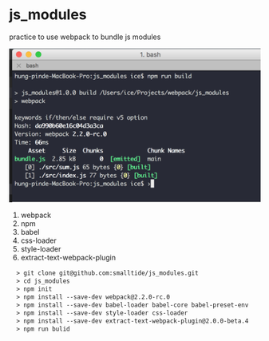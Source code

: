 # js_modules
practice to use webpack to bundle js modules

![alt text](https://github.com/smalltide/js_modules/blob/master/screenshot.png "js_modules")

1. webpack
2. npm
3. babel
4. css-loader
5. style-loader
6. extract-text-webpack-plugin

```
  > git clone git@github.com:smalltide/js_modules.git
  > cd js_modules
  > npm init
  > npm install --save-dev webpack@2.2.0-rc.0
  > npm install --save-dev babel-loader babel-core babel-preset-env
  > npm install --save-dev style-loader css-loader
  > npm install --save-dev extract-text-webpack-plugin@2.0.0-beta.4
  > npm run bulid
```
